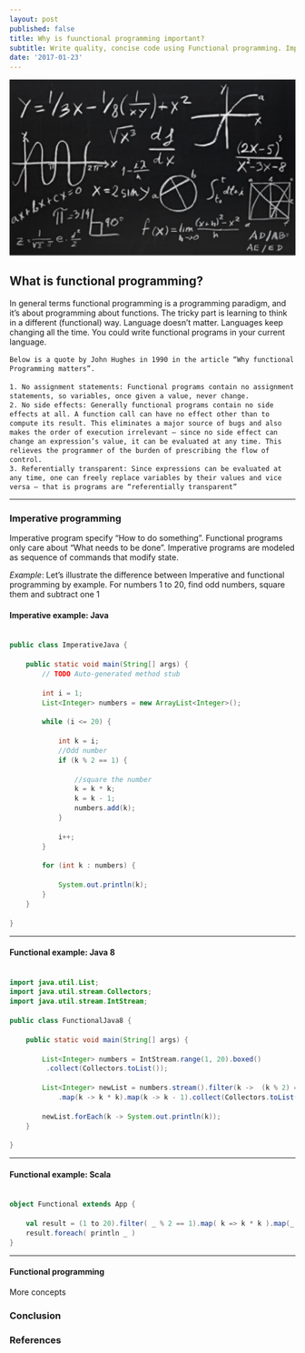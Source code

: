```yaml
---
layout: post
published: false
title: Why is fuunctional programming important?
subtitle: Write quality, concise code using Functional programming. Imperative vs Functional programming. 
date: '2017-01-23'
---
```


![Why functional programming](/img/BlackBoard.png) 

## What is functional programming?


In general terms functional programming is a programming paradigm, and it’s about programming about functions. The tricky part is learning to think in a different (functional) way. Language doesn’t matter. Languages keep changing all the time. You could write functional programs in your current language. 

	Below is a quote by John Hughes in 1990 in the article “Why functional Programming matters”.

	1. No assignment statements: Functional programs contain no assignment statements, so variables, once given a value, never change. 
	2. No side effects: Generally functional programs contain no side effects at all. A function call can have no effect other than to compute its result. This eliminates a major source of bugs and also makes the order of execution irrelevant — since no side effect can change an expression’s value, it can be evaluated at any time. This relieves the programmer of the burden of prescribing the flow of control.
	3. Referentially transparent: Since expressions can be evaluated at any time, one can freely replace variables by their values and vice versa — that is programs are “referentially transparent”

--- 


### Imperative programming

Imperative program specify “How to do something”. Functional programs only care about “What needs to be done”. Imperative programs are modeled as sequence of commands that modify state. 

*Example*: 
Let’s illustrate the difference between Imperative and functional programming by example. For numbers 1 to 20, find odd numbers, square them and subtract one 1

#### Imperative example: Java

```java

public class ImperativeJava {

	public static void main(String[] args) {
		// TODO Auto-generated method stub
		
		int i = 1;
		List<Integer> numbers = new ArrayList<Integer>();
		
		while (i <= 20) {
			
			int k = i;
			//Odd number
			if (k % 2 == 1) {
				
				//square the number
				k = k * k;
				k = k - 1;
				numbers.add(k);
			}
			
			i++;
		}
		
		for (int k : numbers) {
			
			System.out.println(k);
		}
	}
	
}

```
  
---
 
#### Functional example: Java 8

```java

import java.util.List;
import java.util.stream.Collectors;
import java.util.stream.IntStream;

public class FunctionalJava8 {

	public static void main(String[] args) {

		List<Integer> numbers = IntStream.range(1, 20).boxed()
         .collect(Collectors.toList());
		
		List<Integer> newList = numbers.stream().filter(k ->  (k % 2) == 1 )
			.map(k -> k * k).map(k -> k - 1).collect(Collectors.toList());
		
		newList.forEach(k -> System.out.println(k));
	}

}

```

---

#### Functional example: Scala 

```scala

object Functional extends App {
 
    val result = (1 to 20).filter( _ % 2 == 1).map( k => k * k ).map(_ - 1)
    result.foreach( println _ )
}

```
--- 	

#### Functional programming

More concepts

### Conclusion

### References

